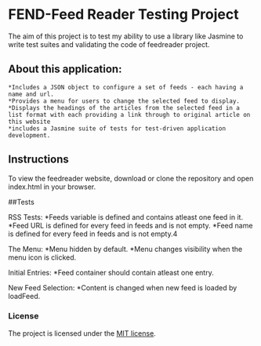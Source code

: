 # FEND-Feed Reader Testing Project

The aim of this project is to test my ability to use a library like Jasmine to write test suites and validating the code of feedreader project.


## About this application:

    *Includes a JSON object to configure a set of feeds - each having a name and url.
    *Provides a menu for users to change the selected feed to display.
    *Displays the headings of the articles from the selected feed in a list format with each providing a link through to original article on this website
    *includes a Jasmine suite of tests for test-driven application development.


## Instructions

To view the feedreader website, download or clone the repository and open index.html in your browser.


##Tests

RSS Tests:
    *Feeds variable is defined and contains atleast one feed in it.
    *Feed URL is defined for every feed in feeds and is not empty.
    *Feed name is defined for every feed in feeds and is not empty.4

The Menu:
    *Menu hidden by default.
    *Menu changes visibility when the menu icon is clicked.

Initial Entries:
    *Feed container should contain atleast one entry.

New Feed Selection:
    *Content is changed when new feed is loaded by loadFeed.


### License

The project is licensed under the [MIT license](license.txt).

